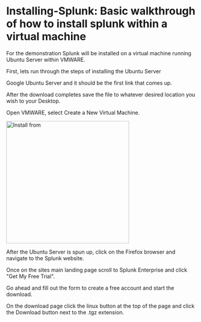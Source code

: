 # Installing-Splunk: Basic walkthrough of how to install splunk within a virtual machine

For the demonstration Splunk will be installed on a virtual machine running Ubuntu Server within VMWARE.

First, lets run through the steps of installing the Ubuntu Server 

Google Ubuntu Server and it should be the first link that comes up.

After the download completes save the file to whatever desired location you wish to your Desktop.

Open VMWARE, select Create a New Virtual Machine.






<img width="326" alt="Install from" src="https://github.com/MustangGuy86/Installing-Splunk/assets/103835436/606ee234-b046-4349-8425-debb16bf6fda">






After the Ubuntu Server is spun up, click on the Firefox browser and navigate to the Splunk website.

Once on the sites main landing page scroll to Splunk Enterprise and click "Get My Free Trial".

Go ahead and fill out the form to create a free account and start the download.

On the download page click the linux button at the top of the page and click the Download button next to the .tgz extension.


